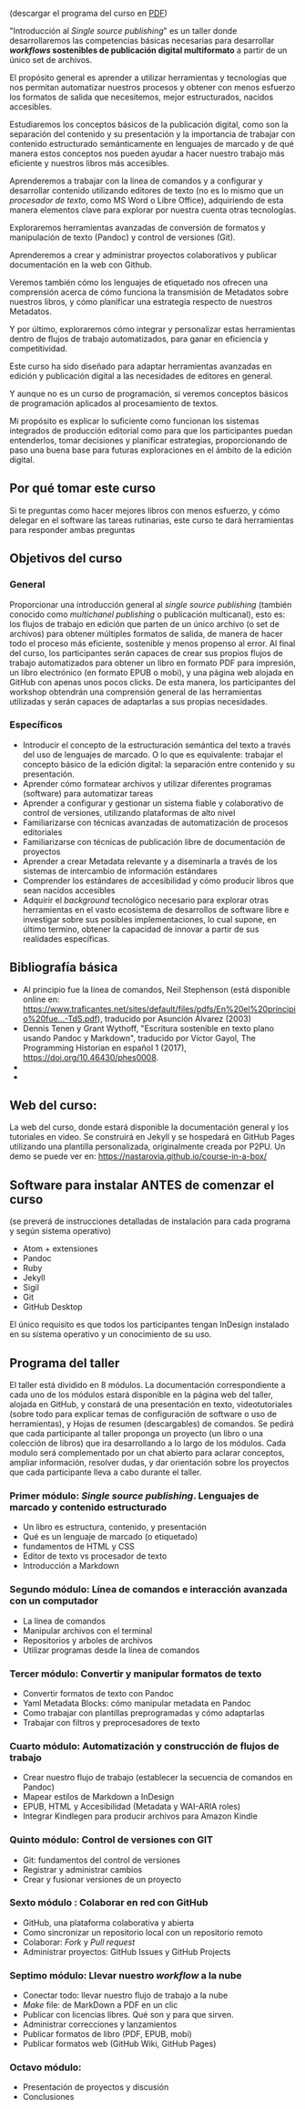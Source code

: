 (descargar el programa del curso en [PDF](https://drive.google.com/file/d/13BvWvpSgpXSc1BysDr9cMMavre0hEmaY/view?usp=sharing))


"Introducción al *Single source publishing*" es un taller donde desarrollaremos las competencias básicas necesarias para desarrollar **_workflows_ sostenibles de publicación digital multiformato** a partir de un único set de archivos.

El propósito  general es aprender a utilizar herramientas y tecnologías que nos permitan  automatizar nuestros procesos y obtener con menos esfuerzo los formatos de salida que necesitemos, mejor estructurados, nacidos accesibles.

Estudiaremos los conceptos básicos de la publicación digital, como son la separación del contenido y su presentación y la importancia de trabajar con contenido estructurado semánticamente en lenguajes de marcado y de qué manera estos conceptos nos pueden ayudar a hacer nuestro trabajo más eficiente y nuestros libros más accesibles.

Aprenderemos a trabajar con la línea de comandos y a configurar y desarrollar contenido utilizando editores de texto (no es lo mismo que un _procesador de texto_, como MS Word o Libre Office), adquiriendo de esta manera elementos clave para explorar por nuestra cuenta otras tecnologías.

Exploraremos herramientas avanzadas de conversión de formatos y manipulación de texto (Pandoc) y control de versiones (Git).

Aprenderemos a crear y administrar proyectos colaborativos y publicar documentación en la web con Github.

Veremos también cómo los lenguajes de etiquetado nos ofrecen una comprensión acerca de cómo funciona la transmisión de Metadatos sobre nuestros libros, y cómo planificar una estrategia respecto de nuestros Metadatos.

Y por último, exploraremos cómo integrar y personalizar estas herramientas dentro de flujos de trabajo automatizados, para ganar en eficiencia y competitividad.

Este curso ha sido diseñado para adaptar herramientas avanzadas en edición y publicación digital a las necesidades de editores en general.

Y aunque no es un curso de programación, si veremos conceptos básicos de programación aplicados al procesamiento de textos.

Mi propósito es explicar lo suficiente como funcionan los sistemas integrados de producción editorial como para que los participantes puedan entenderlos, tomar  decisiones y planificar estrategias, proporcionando de paso una buena base para futuras exploraciones en el ámbito de la edición digital.


## Por qué tomar este curso

Si te preguntas como hacer mejores libros con menos esfuerzo, y cómo delegar en el software las tareas rutinarias, este curso te dará herramientas para responder ambas preguntas

## Objetivos del curso

### General
Proporcionar una introducción general al _single source publishing_ (también conocido como *multichanel publishing* o publicación multicanal), esto es: los flujos de trabajo en edición que parten de un único archivo (o set de archivos) para obtener múltiples formatos de salida, de manera de hacer todo el proceso más eficiente, sostenible y menos propenso al error. Al final del curso, los participantes serán capaces de crear sus propios flujos de trabajo automatizados para obtener un libro en formato PDF para impresión, un libro electrónico (en formato EPUB o mobi), y una página web alojada en GitHub con apenas unos pocos clicks. De esta manera, los participantes del workshop obtendrán una comprensión general de las  herramientas utilizadas y serán capaces de adaptarlas a sus propias necesidades.

### Específicos

- Introducir el concepto de la estructuración semántica del texto a través del uso de lenguajes de marcado. O lo que es equivalente: trabajar el concepto básico de la edición digital: la separación entre contenido y su presentación.
- Aprender cómo formatear archivos y utilizar diferentes programas (software) para automatizar tareas
- Aprender a configurar y gestionar un sistema fiable y colaborativo de control de versiones, utilizando plataformas de alto nivel
- Familiarizarse con técnicas avanzadas de automatización de procesos editoriales
- Familiarizarse con técnicas de publicación libre de documentación de proyectos
- Aprender a crear Metadata relevante y a diseminarla a través de los sistemas de intercambio de información estándares
- Comprender los estándares de accesibilidad y cómo producir libros que sean nacidos accesibles
- Adquirir el _background_ tecnológico necesario para explorar otras herramientas en el vasto ecosistema de desarrollos de software libre e investigar sobre sus posibles implementaciones, lo cual supone, en último termino, obtener la capacidad de innovar a partir de sus realidades específicas.

## Bibliografía básica

- Al principio fue la línea de comandos, Neil Stephenson (está disponible online en: <https://www.traficantes.net/sites/default/files/pdfs/En%20el%20principio%20fue...-TdS.pdf>), traducido por Asunción Álvarez (2003)
- Dennis Tenen y Grant Wythoff, "Escritura sostenible en texto plano usando Pandoc y Markdown", traducido por Víctor Gayol, The Programming Historian en español 1 (2017), https://doi.org/10.46430/phes0008.
-
-

## Web del curso:

La web del curso, donde estará disponible la documentación general y los tutoriales en video. Se construirá en Jekyll y se hospedará en GitHub Pages utilizando una plantilla personalizada, originalmente creada por P2PU. Un demo se puede ver en:
<https://nastarovia.github.io/course-in-a-box/>

## Software para instalar ANTES de comenzar el curso

(se preverá de instrucciones detalladas de instalación para cada programa y según sistema operativo)

- Atom + extensiones
- Pandoc
- Ruby
- Jekyll
- Sigil
- Git
- GitHub Desktop

El único requisito es que todos los participantes tengan InDesign instalado en su sistema operativo y un conocimiento de su uso.


## Programa del taller

El taller está dividido en 8 módulos. La documentación correspondiente a cada uno de los módulos estará disponible en la página web del taller, alojada en GitHub, y constará de una presentación en texto, videotutoriales (sobre todo para explicar temas de configuración de software o uso de herramientas), y Hojas de resumen (descargables) de comandos. Se pedirá que cada participante al taller proponga un proyecto (un libro o una colección de libros) que ira desarrollando a lo largo de los módulos. Cada modulo será complementado por un chat abierto para aclarar conceptos, ampliar información, resolver dudas, y dar orientación sobre los proyectos que cada participante lleva a cabo durante el taller.

### Primer módulo:   _Single source publishing_. Lenguajes de marcado y contenido estructurado

- Un libro es estructura, contenido, y presentación
- Qué es un lenguaje de marcado (o etiquetado)
- fundamentos de HTML y CSS
- Editor de texto vs procesador de texto
- Introducción a Markdown

### Segundo módulo: Línea de comandos e interacción avanzada con un computador

- La línea de comandos
- Manipular archivos con el terminal
- Repositorios y arboles de archivos
- Utilizar programas desde la línea de comandos

### Tercer módulo: Convertir y manipular formatos de texto

- Convertir formatos de texto con Pandoc
- Yaml  Metadata Blocks: cómo manipular metadata en Pandoc
- Como trabajar con plantillas preprogramadas y cómo adaptarlas
- Trabajar con filtros y preprocesadores de texto

### Cuarto módulo: Automatización y construcción de flujos de trabajo

- Crear nuestro flujo de trabajo (establecer la secuencia de comandos en Pandoc)
- Mapear estilos de Markdown a InDesign
- EPUB, HTML y Accesibilidad (Metadata y WAI-ARIA roles)
- Integrar Kindlegen para producir archivos para Amazon Kindle

### Quinto módulo: Control de versiones con GIT

- Git: fundamentos del control de versiones
- Registrar y administrar cambios
- Crear y fusionar versiones de un proyecto


### Sexto módulo : Colaborar en red con GitHub

- GitHub, una plataforma colaborativa y abierta
- Como sincronizar un repositorio local con un repositorio remoto
- Colaborar: *Fork* y *Pull request*
- Administrar proyectos: GitHub Issues y GitHub Projects

### Septimo módulo: Llevar nuestro *workflow* a la nube
- Conectar todo: llevar nuestro flujo de trabajo a la nube
- *Make* file: de MarkDown a PDF en un clic
- Publicar con licencias libres. Qué son y para que sirven.
- Administrar correcciones y lanzamientos
- Publicar formatos de libro (PDF, EPUB, mobi)
- Publicar formatos web (GitHub Wiki, GitHub Pages)

### Octavo módulo:
- Presentación de proyectos y discusión
- Conclusiones
